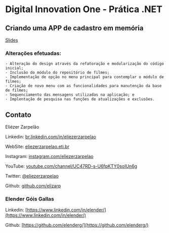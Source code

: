 # Digital Innovation One - Prática .NET

## Criando uma APP de cadastro em memória

[Slides](dio-dotnet-poo-lab-2.pdf)

### Alterações efetuadas:

    - Alteração do design através da refatoração e modularização do código inicial;
    - Inclusão do módulo do repositório de filmes;
    - Implementação de opção no menu principal para contemplar o módulo de filmes;
    - Criação de novo menu com as funcionalidades para manutenção da base de filmes;
    - Sequenciamento das mensagens utilizadas na aplicação; e
    - Implentação de pesquisa nas funções de atualizações e exclusões.

## Contato

Eliézer Zarpelão

Linkedin:  [br.linkedin.com/in/eliezerzarpelao](http://br.linkedin.com/in/eliezerzarpelao)

WebSite:  [eliezerzarpelao.eti.br](https://eliezerzarpelao.eti.br)

Instagram:  [instagram.com/eliezerzarpelao](https://instagram.com/eliezerzarpelao)

YouTube:  [youtube.com/channel/UC47RD-s-U6fpKTY0soIUn6g](https://www.youtube.com/channel/UC47RD-s-U6fpKTY0soIUn6g/featured?view_as=subscriber)

Twitter:  [@eliezerzarpelao](https://twitter.com/eliezerzarpelao)

Github:  [github.com/elizarp](https://github.com/elizarp)


### Elender Góis Gallas 

Linkedin:  [https://www.linkedin.com/in/elender/](https://www.linkedin.com/in/elender/)

Github:  [https://github.com/elenderg/](https://github.com/elenderg/)
